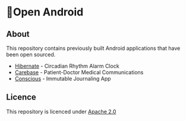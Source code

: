 # 📱Open Android

## About

This repository contains previously built Android applications that have been open sourced.

- [Hibernate](Hibernate) - Circadian Rhythm Alarm Clock
- [Carebase](Carebase) - Patient-Doctor Medical Communications
- [Conscious](Conscious) - Immutable Journaling App

## Licence

This repository is licenced under [Apache 2.0](https://www.apache.org/licenses/LICENSE-2.0)
